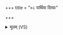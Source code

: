 +++
title = "०८ पार्थिवा दिव्याः"

+++
<details><summary>मूलम् (VS)</summary>

पार्थि॑वा दि॒व्याः प॒शव॑ आर॒ण्या उ॒त ये मृ॒गाः। श॒कुन्ता॑न्प॒क्षिणो॑ ब्रूम॒स्ते नो॑ मुञ्च॒न्त्वंह॑सः ॥
</details>